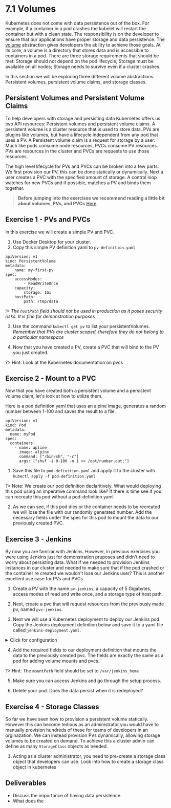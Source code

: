 # 7.1 Volumes 

Kubernetes does not come with data persistence out of the box. For example, if a container in a pod crashes the kubelet will restart the container but with a clean state. The responsibility is on the developer to ensure that our applications have proper storage and data persistence. The [volume](https://kubernetes.io/docs/concepts/storage/volumes/) abstraction gives developers the ability to achieve those goals. At its core, a volume is a directory that stores data and is accessible to containers in a pod. There are three storage requirements that should be met: Storage should not depend on the pod lifecycle; Storage must be available on all nodes; Storage needs to survive even if a cluster crashes. 

In this section we will be exploring three different volume abstractions: Persistent volumes, persistent volume claims, and storage classes. 

## Persistent Volumes and Persistent Volume Claims

To help developers with storage and persisting data Kubernetes offers us two API resources: Persistent volumes and persistent volume claims. A persistent volume is a cluster resource that is used to store data. PVs are plugins like volumes, but have a lifecycle independent from any pod that uses a PV. A Persistent volume claim is a request for storage by a user. Much like pods consume node resources, PVCs consume PV resources. PVs are resources in the cluster and PVCs are requests to use those resources. 

The high level lifecycle for PVs and PVCs can be broken into a few parts. We first provision our PV, this can be done statically or dynamically. Next a user creates a PVC with the specified amount of storage. A control loop watches for new PVCs and if possible, matches a PV and binds them together.

> **Before jumping into the exercises we recommend reading a little bit about volumes, PVs, and PVCs** [Here](https://kubernetes.io/docs/concepts/storage/persistent-volumes/)

## Exercise 1 - PVs and PVCs
In this exercise we will create a simple PV and PVC.

1. Use Docker Desktop for your cluster.
2. Copy this simple PV definition yaml to `pv-definition.yaml`

```
apiVersion: v1
kind: PersistentVolume
metadata: 
    name: my-first-pv
spec: 
    accessModes: 
        - ReadWriteOnce
    capacity:
        storage: 1Gi
    hostPath: 
        path: /tmp/data
```
!> *The `hostPath` field should not be used in production as it poses security risks. It is fine for demonstration purposes*

3. Use the command `kubectl get pv` to list your persistentVolumes. *Remember that PVs are cluster scoped, therefore they do not belong to a particular namespace*

4. Now that you have created a PV, create a PVC that will bind to the PV you just created.

?> Hint: Look at the Kubernetes documentation on pvcs

## Exercise 2 - Mount to a PVC

Now that you have created both a persistent volume and a persistent volume claim, let's look at how to utilize them. 

Here is a pod definition yaml that uses an alpine image, generates a random number between 1-100 and saves the result to a file. 

```
apiVersion: v1
kind: Pod
metadata:
  name: myPod
spec:
  containers:
    - name: apline
      image: alpine
      command: ["/bin/sh", "-c"]
      args: ["shuf -i 0-100 -n 1 >> /opt/number.out;"]
```
1. Save this file to `pod-definition.yaml` and apply it to the cluster with `kubectl apply -f pod-definition.yaml`

?> Note: We create our pod definition declaritively. What would deploying this pod using an imperative command look like? If there is time see if you can recreate this pod without a pod-definition.yaml

2. As we can see, if this pod dies or the container needs to be recreated we will lose the file with our randomly generated number. Add the necessary fields under the spec for this pod to mount the data to our previously created PVC. 

## Exercise 3 - Jenkins

By now you are familiar with Jenkins. However, in previous exercises you were using Jenkins just for demonstration pruposes and didn't need to worry about persisting data. What if we needed to provision Jenkins instances in our cluster and needed to make sure that if the pod crashed or the container re created we wouldn't lose our Jenkins user? This is another excellent use case for PVs and PVCs

1. Create a PV with the name `pv-jenkins`, a capacity of 5 Gigabytes, access modes of read and write once, and a storage type of host path. 

2. Next, create a pvc that will request resources from the previously made pv, named `pvc-jenkins`. 

3. Next we will use a Kubernetes deployment to deploy our Jenkins pod. Copy the Jenkins deployment definition below and save it to a yaml file called `jenkins-deployment.yaml`. 

<details>
    <summary>Click for configuration</summary>

```
apiVersion: apps/v1
kind: Deployment
metadata:
  name: jenkins
  namespace: jenkins-dev
spec:
  replicas: 1
  selector:
    matchLabels:
      app: jenkins
  template:
    metadata:
      labels:
        app: jenkins
    spec:
      containers:
      - image: jenkins/jenkins:lts
        imagePullPolicy: Always
        name: container-0
        ports:
          - name: http-port
            containerPort: 8080
          - name: jnlp-port
            containerPort: 50000
        securityContext:
          allowPrivilegeEscalation: true
          privileged: true
          readOnlyRootFilesystem: false
          runAsUser: 0
```

</details>

4. Add the required fields to our deployment definition that mounts the data to the previously created pvc. The fields are exactly the same as a pod for adding volume mounts and pvcs. 

?> Hint: The `mountPath` field should be set to `/var/jenkins_home`

5. Make sure you can access Jenkins and go through the setup process. 

6. Delete your pod. Does the data persist when it is redeployed? 


## Exercise 4 - Storage Classes

So far we have seen how to provision a persistent volume statically. However this can become tedious as an administrator you would have to manually provision hundreds of these for teams of developers in an orginazation. We can instead provision PVs dynamically, allowing storage volumes to be created on demand. To achieve this a cluster admin can define as many `StorageClass` objects as needed. 

1. Acting as a cluster administrator, you need to pre-create a storage class object that developers can use. Look into how to create a storage class object in kubernetes 
## Deliverables 

- Discuss the importance of having data persistence.
- What does the 